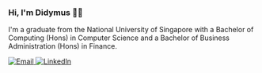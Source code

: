### Hi, I'm Didymus 👋🏼

I'm a graduate from the National University of Singapore with a Bachelor of Computing (Hons) in Computer Science and a Bachelor of Business Administration (Hons) in Finance.

<!-- Contact Buttons -->
<p align="left">
  <a href="mailto:didymusne@gmail.com" target="_blank">
    <img src="https://img.shields.io/badge/Email-Contact-red?style=for-the-badge&logo=gmail&logoColor=white" alt="Email">
  </a>
  <a href="https://www.linkedin.com/in/didymusne" target="_blank">
    <img src="https://img.shields.io/badge/LinkedIn-Connect-blue?style=for-the-badge&logo=linkedin&logoColor=white" alt="LinkedIn">
  </a>
</p>
